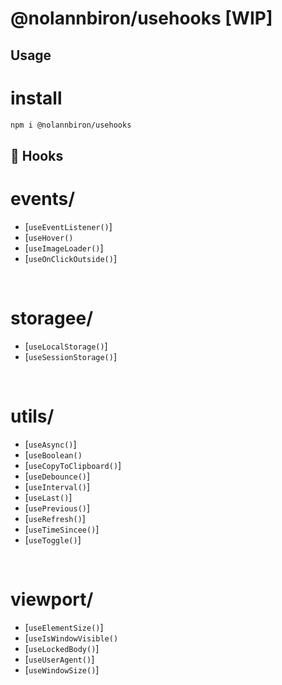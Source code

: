 # @nolannbiron/usehooks [WIP]

## Usage

# install

```bash
npm i @nolannbiron/usehooks
```


## 📖 Hooks

<!-- HOOKS:START -->
# events/
- [`useEventListener()`]
- [`useHover()`
- [`useImageLoader()`]
- [`useOnClickOutside()`]

<br/>

# storagee/
- [`useLocalStorage()`]
- [`useSessionStorage()`]

<br/>

# utils/
- [`useAsync()`]
- [`useBoolean()`
- [`useCopyToClipboard()`]
- [`useDebounce()`]
- [`useInterval()`]
- [`useLast()`]
- [`usePrevious()`]
- [`useRefresh()`]
- [`useTimeSincee()`]
- [`useToggle()`]

<br/>

# viewport/
- [`useElementSize()`]
- [`useIsWindowVisible()`
- [`useLockedBody()`]
- [`useUserAgent()`]
- [`useWindowSize()`]

<!-- HOOKS:END -->
